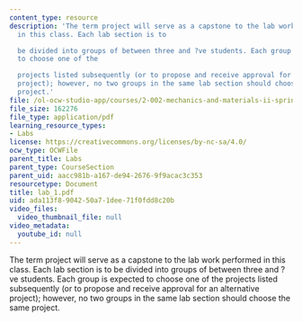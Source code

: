 ```yaml
---
content_type: resource
description: 'The term project will serve as a capstone to the lab work performed
  in this class. Each lab section is to

  be divided into groups of between three and ?ve students. Each group is expected
  to choose one of the

  projects listed subsequently (or to propose and receive approval for an alternative
  project); however, no two groups in the same lab section should choose the same
  project.'
file: /ol-ocw-studio-app/courses/2-002-mechanics-and-materials-ii-spring-2004/ada113f8904250a71dee71f0fdd8c20b_lab_1.pdf
file_size: 162276
file_type: application/pdf
learning_resource_types:
- Labs
license: https://creativecommons.org/licenses/by-nc-sa/4.0/
ocw_type: OCWFile
parent_title: Labs
parent_type: CourseSection
parent_uid: aacc981b-a167-de94-2676-9f9acac3c353
resourcetype: Document
title: lab_1.pdf
uid: ada113f8-9042-50a7-1dee-71f0fdd8c20b
video_files:
  video_thumbnail_file: null
video_metadata:
  youtube_id: null
---
```

The term project will serve as a capstone to the lab work performed in this class. Each lab section is to
be divided into groups of between three and ?ve students. Each group is expected to choose one of the
projects listed subsequently (or to propose and receive approval for an alternative project); however, no two groups in the same lab section should choose the same project.